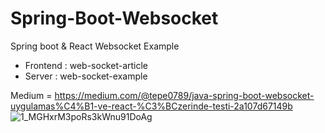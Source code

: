 # Spring-Boot-Websocket
Spring boot &amp; React Websocket Example
- Frontend : web-socket-article
- Server : web-socket-example

Medium = https://medium.com/@tepe0789/java-spring-boot-websocket-uygulamas%C4%B1-ve-react-%C3%BCzerinde-testi-2a107d67149b
![1_MGHxrM3poRs3kWnu91DoAg](https://user-images.githubusercontent.com/72195347/230443030-dcc104e3-998e-40d3-bfc0-cdad53d5eb5e.gif)

